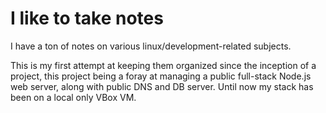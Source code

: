 I like to take notes
====================

I have a ton of notes on various linux/development-related subjects.

This is my first attempt at keeping them organized since the inception of a project,
this project being a foray at managing a public full-stack Node.js web server, along
with public DNS and DB server. Until now my stack has been on a local only VBox VM.
